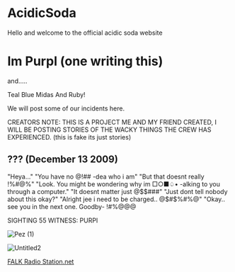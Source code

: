 # AcidicSoda
Hello and welcome to the official acidic soda website

# Im Purpl (one writing this)

and.....

Teal
Blue
Midas
And Ruby!

We will post some of our incidents here.

CREATORS NOTE: THIS IS A PROJECT ME AND MY FRIEND CREATED, I WILL BE POSTING STORIES OF THE WACKY THINGS THE CREW HAS EXPERIENCED. (this is fake its just stories)

## ??? (December 13 2009)


"Heya..."
"You have no @$!%$## -dea who i am"
"But that doesnt really !%#@%"
"Look. You might be wondering why im □○■♤• -alking to you through a computer."
"It doesnt matter just @$$###"
"Just dont tell nobody about this okay?"
"Alright jee i need to be charged.. @$#$%#%@"
"Okay.. see you in the next one. Goodby- !#%@@@


SIGHTING 55
WITNESS: PURPl                                                                                  



![Pez (1)](https://user-images.githubusercontent.com/120463393/207316096-7a5f90db-1f1c-4a69-ab31-4d7dccbdeaa6.png)

![Untitled2](https://user-images.githubusercontent.com/120463393/207843407-203c00ca-d8c8-46f2-9464-852bfe7652ce.png)




[FALK Radio Station.net](falkstation.com)
